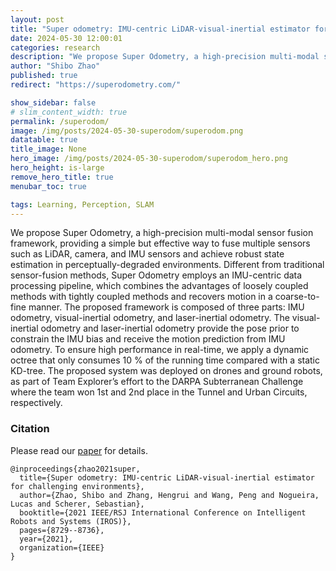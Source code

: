 ```yaml
---
layout: post
title: "Super odometry: IMU-centric LiDAR-visual-inertial estimator for challenging environments"
date: 2024-05-30 12:00:01
categories: research
description: "We propose Super Odometry, a high-precision multi-modal sensor fusion framework, providing a simple but effective way to fuse multiple sensors such as LiDAR, camera, and IMU sensors and achieve robust state estimation in perceptually-degraded environments. Different from traditional sensor-fusion methods, Super Odometry employs an IMU-centric data processing pipeline, which combines the advantages of loosely coupled methods with tightly coupled methods and recovers motion in a coarse-to-fine manner."
author: "Shibo Zhao"
published: true
redirect: "https://superodometry.com/"

show_sidebar: false
# slim_content_width: true
permalink: /superodom/
image: /img/posts/2024-05-30-superodom/superodom.png
datatable: true
title_image: None
hero_image: /img/posts/2024-05-30-superodom/superodom_hero.png
hero_height: is-large
remove_hero_title: true
menubar_toc: true

tags: Learning, Perception, SLAM
---
```


We propose Super Odometry, a high-precision multi-modal sensor fusion framework, providing a simple but effective way to fuse multiple sensors such as LiDAR, camera, and IMU sensors and achieve robust state estimation in perceptually-degraded environments. Different from traditional sensor-fusion methods, Super Odometry employs an IMU-centric data processing pipeline, which combines the advantages of loosely coupled methods with tightly coupled methods and recovers motion in a coarse-to-fine manner. The proposed framework is composed of three parts: IMU odometry, visual-inertial odometry, and laser-inertial odometry. The visual-inertial odometry and laser-inertial odometry provide the pose prior to constrain the IMU bias and receive the motion prediction from IMU odometry. To ensure high performance in real-time, we apply a dynamic octree that only consumes 10 % of the running time compared with a static KD-tree. The proposed system was deployed on drones and ground robots, as part of Team Explorer’s effort to the DARPA Subterranean Challenge where the team won 1st and 2nd place in the Tunnel and Urban Circuits, respectively.

### Citation

Please read our [paper](https://arxiv.org/abs/2104.14938) for details. 

```
@inproceedings{zhao2021super,
  title={Super odometry: IMU-centric LiDAR-visual-inertial estimator for challenging environments},
  author={Zhao, Shibo and Zhang, Hengrui and Wang, Peng and Nogueira, Lucas and Scherer, Sebastian},
  booktitle={2021 IEEE/RSJ International Conference on Intelligent Robots and Systems (IROS)},
  pages={8729--8736},
  year={2021},
  organization={IEEE}
}

```
